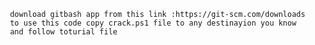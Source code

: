      download gitbash app from this link :https://git-scm.com/downloads
     to use this code copy crack.ps1 file to any destinayion you know 
     and follow toturial file
     
